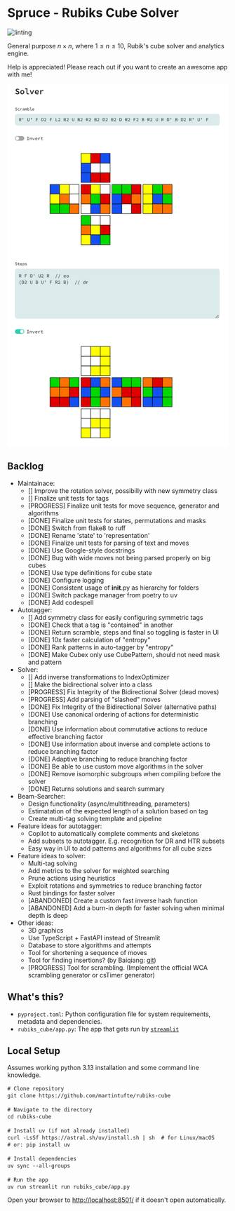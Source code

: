 # Spruce - Rubiks Cube Solver

![linting](https://github.com/martintufte/rubiks-cube/actions/workflows/pre-commit.yml/badge.svg)

General purpose $n \times n$, where $1 \le n \le 10$, Rubik's cube solver and analytics engine.

Help is appreciated! Please reach out if you want to create an awesome app with me!

![App Example](example.png)

## Backlog

* Maintainace:
  * [] Improve the rotation solver, possibilly with new symmetry class
  * [] Finalize unit tests for tags
  * [PROGRESS] Finalize unit tests for move sequence, generator and algorithms
  * [DONE] Finalize unit tests for states, permutations and masks
  * [DONE] Switch from flake8 to ruff
  * [DONE] Rename 'state' to 'representation'
  * [DONE] Finalize unit tests for parsing of text and moves
  * [DONE] Use Google-style docstrings
  * [DONE] Bug with wide moves not being parsed properly on big cubes
  * [DONE] Use type definitions for cube state
  * [DONE] Configure logging
  * [DONE] Consistent usage of __init__.py as hierarchy for folders
  * [DONE] Switch package manager from poetry to uv
  * [DONE] Add codespell
* Autotagger:
  * [] Add symmetry class for easily configuring symmetric tags
  * [DONE] Check that a tag is "contained" in another
  * [DONE] Return scramble, steps and final so toggling is faster in UI
  * [DONE] 10x faster calculation of "entropy"
  * [DONE] Rank patterns in auto-tagger by "entropy"
  * [DONE] Make Cubex only use CubePattern, should not need mask and pattern
* Solver:
  * [] Add inverse transformations to IndexOptimizer
  * [] Make the bidirectional solver into a class
  * [PROGRESS] Fix Integrity of the Bidirectional Solver (dead moves)
  * [PROGRESS] Add parsing of "slashed" moves
  * [DONE] Fix Integrity of the Bidirectional Solver (alternative paths)
  * [DONE] Use canonical ordering of actions for deterministic branching
  * [DONE] Use information about commutative actions to reduce effective branching factor
  * [DONE] Use information about inverse and complete actions to reduce branching factor
  * [DONE] Adaptive branching to reduce branching factor
  * [DONE] Be able to use custom move algorithms in the solver
  * [DONE] Remove isomorphic subgroups when compiling before the solver
  * [DONE] Returns solutions and search summary
* Beam-Searcher:
  * Design functionality (async/multithreading, parameters)
  * Estimatation of the expected length of a solution based on tag
  * Create multi-tag solving template and pipeline
* Feature ideas for autotagger:
  * Copilot to automatically complete comments and skeletons
  * Add subsets to autotagger. E.g. recognition for DR and HTR subsets
  * Easy way in UI to add patterns and algorithms for all cube sizes
* Feature ideas to solver:
  * Multi-tag solving
  * Add metrics to the solver for weighted searching
  * Prune actions using heuristics
  * Exploit rotations and symmetries to reduce branching factor
  * Rust bindings for faster solver
  * [ABANDONED] Create a custom fast inverse hash function
  * [ABANDONED] Add a burn-in depth for faster solving when minimal depth is deep
* Other ideas:
  * 3D graphics
  * Use TypeScript + FastAPI instead of Streamlit
  * Database to store algorithms and attempts
  * Tool for shortening a sequence of moves
  * Tool for finding insertions? (by Baiqiang: [git](https://github.com/Baiqiang/333.fm))
  * [PROGRESS] Tool for scrambling. (Implement the official WCA scrambling generator or csTimer generator)

## What's this?

* `pyproject.toml`: Python configuration file for system requirements, metadata and dependencies.
* `rubiks_cube/app.py`: The app that gets run by [`streamlit`](https://docs.streamlit.io/)

## Local Setup

Assumes working python 3.13 installation and some command line knowledge.

```shell
# Clone repository
git clone https://github.com/martintufte/rubiks-cube

# Navigate to the directory
cd rubiks-cube

# Install uv (if not already installed)
curl -LsSf https://astral.sh/uv/install.sh | sh  # for Linux/macOS
# or: pip install uv

# Install dependencies
uv sync --all-groups

# Run the app
uv run streamlit run rubiks_cube/app.py
```

Open your browser to [http://localhost:8501/](http://localhost:8501/) if it doesn't open automatically.
